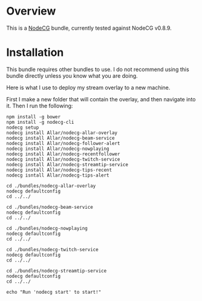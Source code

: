 # Overview

This is a [NodeCG](http://github.com/nodecg/nodecg) bundle, currently tested against NodeCG v0.8.9.

# Installation

This bundle requires other bundles to use. I do not recommend using this bundle directly unless you know what you are doing.

Here is what I use to deploy my stream overlay to a new machine.

First I make a new folder that will contain the overlay, and then navigate into it. Then I run the following:

```
npm install -g bower
npm install -g nodecg-cli
nodecg setup
nodecg install Allar/nodecg-allar-overlay
nodecg install Allar/nodecg-beam-service
nodecg install Allar/nodecg-follower-alert
nodecg install Allar/nodecg-nowplaying
nodecg install Allar/nodecg-recentfollower
nodecg install Allar/nodecg-twitch-service
nodecg install Allar/nodecg-streamtip-service
nodecg install Allar/nodecg-tips-recent
nodecg isntall Allar/nodecg-tips-alert

cd ./bundles/nodecg-allar-overlay
nodecg defaultconfig
cd ../../

cd ./bundles/nodecg-beam-service
nodecg defaultconfig
cd ../../

cd ./bundles/nodecg-nowplaying
nodecg defaultconfig
cd ../../

cd ./bundles/nodecg-twitch-service
nodecg defaultconfig
cd ../../

cd ./bundles/nodecg-streamtip-service
nodecg defaultconfig
cd ../../

echo "Run 'nodecg start' to start!"

```
